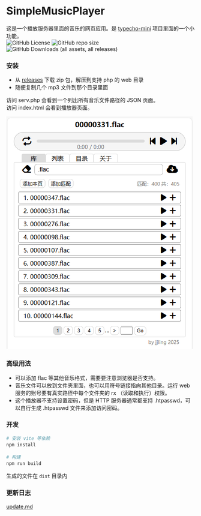 # SimpleMusicPlayer
这是一个播放服务器里面的音乐的网页应用。是 [typecho-mini](https://github.com/jjling2011/typecho-mini) 项目里面的一个小功能。  
![GitHub License](https://img.shields.io/github/license/jjling2011/SimpleMusicPlayer) ![GitHub repo size](https://img.shields.io/github/repo-size/jjling2011/SimpleMusicPlayer) ![GitHub Downloads (all assets, all releases)](https://img.shields.io/github/downloads/jjling2011/SimpleMusicPlayer/total)

### 安装
 * 从 [releases](https://github.com/jjling2011/SimpleMusicPlayer/releases/latest/) 下载 zip 包，解压到支持 php 的 web 目录
 * 随便复制几个 mp3 文件到那个目录里面

访问 serv.php 会看到一个列出所有音乐文件路径的 JSON 页面。  
访问 index.html 会看到播放器页面。  

![player.png](./doc/player-v1.0.1.png)  

### 高级用法
 * 可以添加 flac 等其他音乐格式，需要要注意浏览器是否支持。
 * 音乐文件可以放到文件夹里面，也可以用符号链接指向其他目录。运行 web 服务的账号要有真实路径中每个文件夹的 rx （读取和执行）权限。
 * 这个播放器不支持设置密码，但是 HTTP 服务器通常都支持 .htpasswd，可以自行生成 .htpasswd 文件来添加访问密码。

### 开发
```bash
# 安装 vite 等依赖
npm install

# 构建
npm run build
```
生成的文件在 `dist` 目录内

### 更新日志
[update.md](./update.md)  
